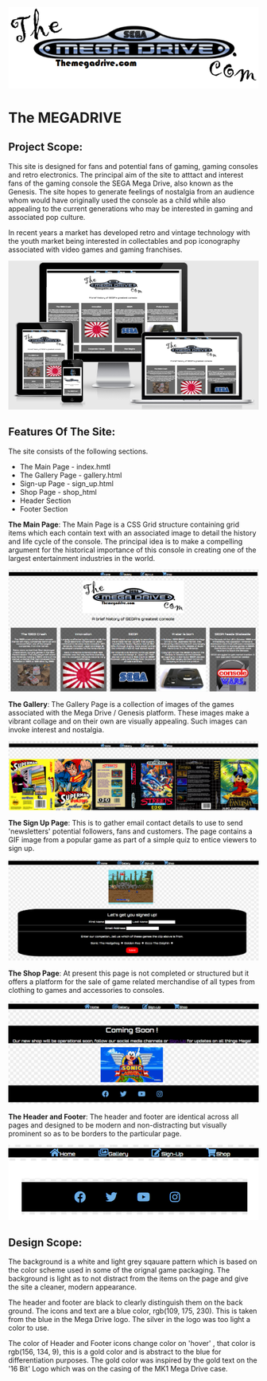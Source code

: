 

![logo](assets/images/main_logo.png)

<h1>The MEGADRIVE

## Project Scope:

This site is designed for fans and potential fans of gaming, gaming consoles and retro electronics. The principal aim of the site to atttact and interest fans of the gaming console the SEGA Mega Drive, also known as the Genesis.
The site hopes to generate feelings of nostalgia from an audience whom would have originally used the console as a child while also appealing to the current generations who may be interested in gaming and associated pop culture.

In recent years a market has developed retro and vintage technology with the youth market being interested in collectables and pop iconography associated with video games and gaming franchises. 

![mockup](assets/images/read_me_images/readme_heading.png)


## Features Of The Site:

The site consists of the following sections.

 - The Main Page - index.hmtl
 - The Gallery Page - gallery.html
 - Sign-up Page - sign_up.html
 - Shop Page - shop_html
 - Header Section
 - Footer Section

**The Main Page**:
The Main Page is a CSS Grid structure containing grid items which each contain text with an associated image to detail the history and life cycle of the console. The principal idea is to make a compelling argument for the historical importance of this console in creating one of the largest entertainment industries in the world.

![main page](assets/images/read_me_images/home_page.png)

**The Gallery**:
The Gallery Page is a collection of images of the games associated with the Mega Drive / Genesis platform. These images make a vibrant collage and on their own are visually appealing. Such images can invoke interest and nostalgia.

![gallery](assets/images/read_me_images/gallery_page.png)

**The Sign Up Page**:
This is to gather email contact details to use to send 'newsletters' potential followers, fans and customers. The page contains a GIF image from a popular game as part of a simple quiz to entice viewers to sign up. 

![signup page](assets/images/read_me_images/signup_page.png)

**The Shop Page**:
At present this page is not completed or structured but it offers a platform for the sale of game related merchandise of all types from clothing to games and accessories to consoles.

![shop page](assets/images/read_me_images/shop_page.png)

**The Header and Footer**:
The header and footer are identical across all pages and designed to be modern and non-distracting but visually prominent so as to be borders to the particular page.

![header and footer](assets/images/read_me_images/footer_header.png)


## Design Scope:

The background is a white and light grey sqauare pattern which is based on the color scheme used in some of the orignal game packaging. The background is light as to not distract from the items on the page and give the site a cleaner, modern appearance.

The header and footer are black to clearly distinguish them on the back ground. The icons and text are a blue color, rgb(109, 175, 230). This is taken from the blue in the Mega Drive logo. The silver in the logo was too light a color to use.

The color of Header and Footer icons change color on 'hover' , that color is rgb(156, 134, 9), this is a gold color and is abstract to the blue for differentiation purposes. The gold color was inspired by the gold text on the '16 Bit' Logo which was on the casing of the MK1 Mega Drive case.
